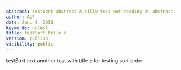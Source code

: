 ```yaml
---
abstract: testSort abstract A silly text not needing an abstract.
author: AUF
date: Jan. 4, 2018
keywords: notest
title: testSort title z
version: publish
visibility: public
---
```

testSort text another test with title z for testing sort order

<!-- ![Alt text](DSC08138.JPG) -->
<!-- the next works -->
<!-- ![Alt text](./resources/DSC08138.JPG) -->
<!-- ![Alt text](resources/DSC08138.JPG) -->

<!-- statt einer relativen `resources/DSC08138.JPG` referenz. Problem in latex.

die absolute "/home/frank/Workspace11/ssg/docs/site/dough/Blog/SubBlog/resources/DSC08138.JPG" funktioniert. 
der file ist "/home/frank/Workspace11/ssg/docs/site/baked/Blog/SubBlog" in warum die relative nicht?

  An example post sorted at last
  and an image -->
